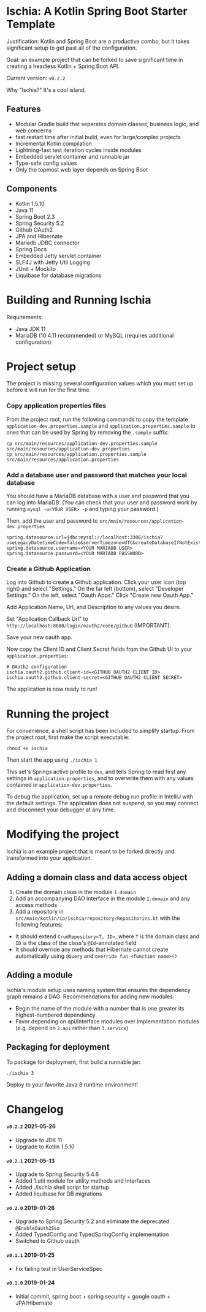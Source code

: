 # Ischia: A Kotlin Spring Boot Starter Template

Justification: Kotlin and Spring Boot are a productive combo, but it takes significant setup to get past all of the configuration.

Goal: an example project that can be forked to save significant time in creating a headless Kotlin + Spring Boot API.

Current version: `v0.2.2` 

Why "Ischia?" It's a cool island.

## Features

 - Modular Gradle build that separates domain classes, business logic, and web concerns
 - fast restart time after initial build, even for large/complex projects
 - Incremental Kotlin compilation
 - Lightning-fast test iteration cycles inside modules
 - Embedded servlet container and runnable jar
 - Type-safe config values
 - Only the topmost web layer depends on Spring Boot
 
## Components

 - Kotlin 1.5.10
 - Java 11
 - Spring Boot 2.3
 - Spring Security 5.2
 - Github OAuth2
 - JPA and Hibernate
 - Mariadb JDBC connector
 - Spring Docs
 - Embedded Jetty servlet container
 - SLF4J with Jetty Util Logging
 - JUnit + Mockito
 - Liquibase for database migrations

# Building and Running Ischia

Requirements: 
 - Java JDK 11
 - MariaDB (10.4.11 recommended) or MySQL (requires additional configuration)

# Project setup

The project is missing several configuration values which you must set up before it will run for the first time.

### Copy application properties files

From the project root, run the following commands to copy the template `application-dev.properties.sample` and `application.properties.sample` to ones that can be used by Spring by removing the `.sample` suffix:

```
cp src/main/resources/application-dev.properties.sample src/main/resources/application-dev.properties
cp src/main/resources/application.properties.sample src/main/resources/application.properties
```

### Add a database user and password that matches your local database

You should have a MariaDB database with a user and password that you can log into MariaDB. (You can check that your user and password work by running `mysql -u<YOUR USER> -p` and typing your password.)

Then, add the user and password to `src/main/resources/application-dev.properties`

```
spring.datasource.url=jdbc:mysql://localhost:3306/ischia?useLegacyDatetimeCode=false&serverTimezone=UTC&createDatabaseIfNotExist=true
spring.datasource.username=<YOUR MARIADB USER>
spring.datasource.password=<YOUR MARIADB PASSWORD>
```

### Create a Github Application

Log into Github to create a Github application. Click your user icon (top right) and select "Settings." On the far left (bottom), select "Developer Settings." On the left, select "Oauth Apps." Click "Create new Oauth App."

Add Application Name, Url, and Description to any values you desire.

Set "Application Callback Url" to `http://localhost:8080/login/oauth2/code/github` (IMPORTANT).

Save your new oauth app.

Now copy the Client ID and Client Secret fields from the Github UI to your `application.properties`:

```
# OAuth2 configuration
ischia.oauth2.github.client-id=<GITHUB OAUTH2 CLIENT ID>
ischia.oauth2.github.client-secret=<GITHUB OAUTH2 CLIENT SECRET>
```

The application is now ready to run!

# Running the project

For convenience, a shell script has been included to simplify startup. From the project root, first make the script executable:
```
chmod +x ischia
```
Then start the app using `./ischia 1`

This set's Springs active profile to `dev`, and tells Spring to read first any settings in `application.properties`, and to overwrite them with any values contained in `application-dev.properties`.

To debug the application, set up a remote debug run profile in IntelliJ with the default settings. The application does not suspend, so you may connect and disconnect your debugger at any time.

# Modifying the project

Ischia is an example project that is meant to be forked directly and transformed into your application.

## Adding a domain class and data access object

1. Create the domain class in the module `1.domain`
2. Add an accompanying DAO interface in the module `1.domain` and any access methods
3. Add a repository in `src/main/kotlin/io/ischia/repository/Repositories.kt` with the following features:
  - It should extend `CrudRepository<T, ID>`, where `T` is the domain class and `ID` is the class of the class's `@Id`-annotated field
  - It should override any methods that Hibernate cannot create automatically using `@Query` and `override fun <function name>()`

## Adding a module

Ischia's module setup uses naming system that ensures the dependency graph remains a DAG. Recommendations for adding new modules:
 
 - Begin the name of the module with a number that is one greater its highest-numbered dependency
 - Favor depending on api/interface modules over implementation modules (e.g. depend on `2.api` rather than `3.service`) 


## Packaging for deployment

To package for deployment, first build a runnable jar:
```
./ischia 3
```

Deploy to your favorite Java 8 runtime environment!

# Changelog

#### `v0.2.2` 2021-05-26
 - Upgrade to JDK 11
 - Upgrade to Kotlin 1.5.10

#### `v0.2.1` 2021-05-13
 - Upgrade to Spring Security 5.4.6
 - Added 1.util module for utility methods and interfaces
 - Added ./ischia shell script for startup
 - Added liquibase for DB migrations

#### `v0.2.0` 2019-01-26
 - Upgrade to Spring Security 5.2 and eliminate the deprecated `@EnableOauth2Sso`
 - Added TypedConfig and TypedSpringConfig implementation
 - Switched to Github oauth

#### `v0.1.1` 2019-01-25
 - Fix failing test in UserServiceSpec
 
#### `v0.1.0` 2019-01-24
 - Initial commit, spring boot + spring security + google oauth + JPA/Hibernate
